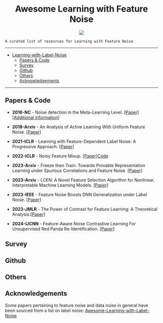 <div align="center">
    <h1>Awesome Learning with Feature Noise</h1>
    <a href="https://awesome.re"><img src="https://awesome.re/badge.svg"/></a>
</div>

    A curated list of resources for Learning with Feature Noise

---

- [Learning-with-Label-Noise](#learning-with-feature-noise)
  - [Papers & Code](#papers--code)
  - [Survey](#survey)
  - [Github](#github)
  - [Others](#others)
  - [Acknowledgements](#acknowledgements)

---

## Papers & Code

* **2016-NC** - Noise detection in the Meta-Learning Level. [[Paper]](https://www.sciencedirect.com/science/article/pii/S0925231215005482) [[Additional information]](https://github.com/lpfgarcia/m2n)

* **2018-Arxiv** - An Analysis of Active Learning With Uniform Feature Noise. [[Paper]](https://ar5iv.labs.arxiv.org/html/2308.01609)

* **2021-ICLR** - Learning with Feature-Dependent Label Noise: A Progressive Approach. [[Paper]](https://ar5iv.labs.arxiv.org/html/2103.07756)

* **2022-ICLR** - Noisy Feature Mixup. [[Paper]](https://ar5iv.labs.arxiv.org/html/2308.01609)[Code](https://github.com/erichson/NFM)

* **2023-Arxiv** - Freeze then Train: Towards Provable Representation Learning under Spurious Correlations and Feature Noise. [[Paper]](https://ar5iv.labs.arxiv.org/html/2210.11075)

* **2023-Arxiv** - LCEN: A Novel Feature Selection Algorithm for Nonlinear, Interpretable Machine Learning Models.  [[Paper]](https://ar5iv.labs.arxiv.org/html/2402.17120)

* **2023-IEEE** - Feature Noise Boosts DNN Generalization under Label Noise. [[Paper]](https://ar5iv.labs.arxiv.org/html/2308.01609)

* **2023-JMLR** - The Power of Contrast for Feature Learning: A Theoretical Analysis.[[Paper]](https://jmlr.org/papers/v330/ji23a.html)

* **2024-IJCNN** - Feature-Aware Noise Contrastive Learning For Unsupervised Red Panda Re-Identification. [[Paper]](https://ar5iv.labs.arxiv.org/html/2405.00468)





## Survey


## Github

## Others

## Acknowledgements

Some papers pertaining to feature noise and data noise in general have been sourced from a list on label noise: [Awesome-Learning-with-Label-Noise](https://github.com/subeeshvasu/Awesome-Learning-with-Label-Noise)
